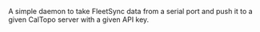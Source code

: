 A simple daemon to take FleetSync data from a serial port and push it to a given CalTopo server with a given API key.
